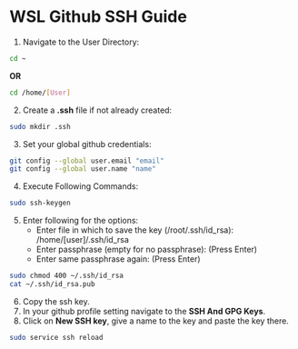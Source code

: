 # WSL Github SSH Guide
1. Navigate to the User Directory:
```bash
cd ~
```
**OR**
```bash
cd /home/[User]
```

2. Create a **.ssh** file if not already created:
```bash
sudo mkdir .ssh
```

3. Set your global github credentials:
```bash
git config --global user.email "email"
git config --global user.name "name"
```

4. Execute Following Commands:
```bash
sudo ssh-keygen
```
5. Enter following for the options:
    - Enter file in which to save the key (/root/.ssh/id_rsa): /home/[user]/.ssh/id_rsa
    - Enter passphrase (empty for no passphrase): (Press Enter)
    - Enter same passphrase again: (Press Enter)

```bash
sudo chmod 400 ~/.ssh/id_rsa
cat ~/.ssh/id_rsa.pub
```

6. Copy the ssh key.
7. In your github profile setting navigate to the **SSH And GPG Keys**.
8. Click on **New SSH key**, give a name to the key and paste the key there.

```bash
sudo service ssh reload
```
